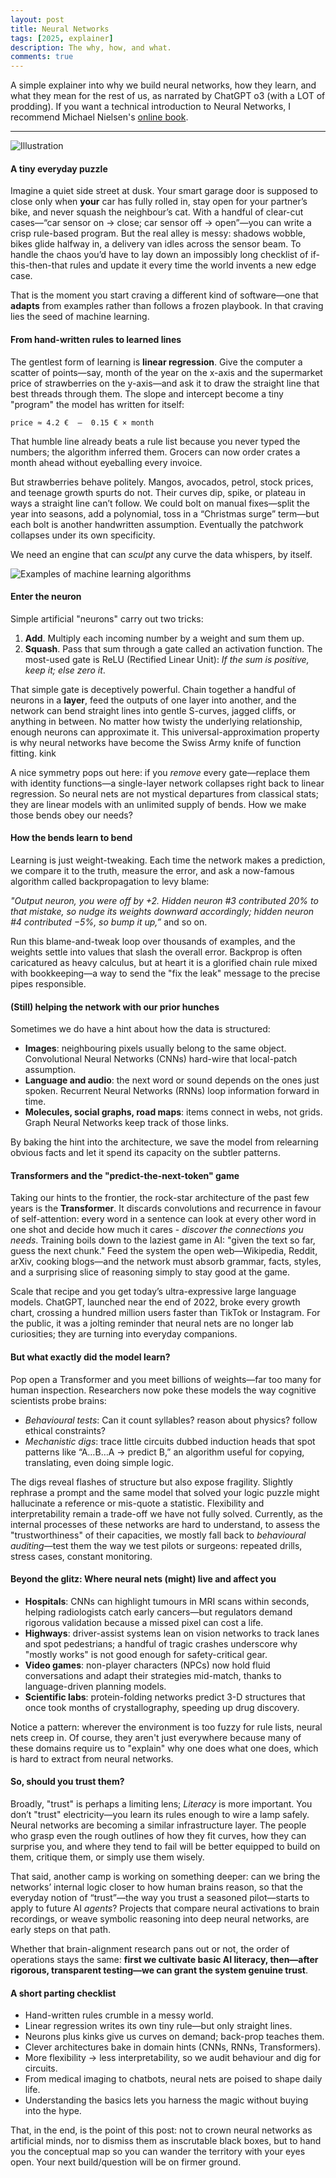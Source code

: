 ```yaml
---
layout: post
title: Neural Networks
tags: [2025, explainer]
description: The why, how, and what.
comments: true
---
```


A simple explainer into why we build neural networks, how they learn, and what they mean for the rest of us, as narrated by ChatGPT o3 (with a LOT of prodding). If you want a technical introduction to Neural Networks, I recommend Michael Nielsen's [online book][mn_link].

<hr>

![Illustration]({{site:url}}/assets/nn_blog.png)

#### A tiny everyday puzzle

Imagine a quiet side street at dusk. Your smart garage door is supposed to close only when **your** car has fully rolled in, stay open for your partner’s bike, and never squash the neighbour’s cat.
With a handful of clear-cut cases—“car sensor on → close; car sensor off → open”—you can write a crisp rule-based program. But the real alley is messy: shadows wobble, bikes glide halfway in, a delivery van idles across the sensor beam. To handle the chaos you’d have to lay down an impossibly long checklist of if-this-then-that rules and update it every time the world invents a new edge case.

That is the moment you start craving a different kind of software—one that **adapts** from examples rather than follows a frozen playbook. In that craving lies the seed of machine learning.

#### From hand-written rules to learned lines

The gentlest form of learning is **linear regression**. Give the computer a scatter of points—say, month of the year on the x-axis and the supermarket price of strawberries on the y-axis—and ask it to draw the straight line that best threads through them. The slope and intercept become a tiny "program" the model has written for itself:

```
price ≈ 4.2 €  –  0.15 € × month
```

That humble line already beats a rule list because you never typed the numbers; the algorithm inferred them. Grocers can now order crates a month ahead without eyeballing every invoice.

But strawberries behave politely. Mangos, avocados, petrol, stock prices, and teenage growth spurts do not. Their curves dip, spike, or plateau in ways a straight line can’t follow. We could bolt on manual fixes—split the year into seasons, add a polynomial, toss in a “Christmas surge” term—but each bolt is another handwritten assumption. Eventually the patchwork collapses under its own specificity.

We need an engine that can *sculpt* any curve the data whispers, by itself.

![Examples of machine learning algorithms]({{site:url}}/assets/nn_eg.svg)

#### Enter the neuron

Simple artificial "neurons" carry out two tricks:

1. **Add**. Multiply each incoming number by a weight and sum them up.
2. **Squash**. Pass that sum through a gate called an activation function. The most-used gate is ReLU (Rectified Linear Unit): *If the sum is positive, keep it; else zero it*.

That simple gate is deceptively powerful. Chain together a handful of neurons in a **layer**, feed the outputs of one layer into another, and the network can bend straight lines into gentle S-curves, jagged cliffs, or anything in between. No matter how twisty the underlying relationship, enough neurons can approximate it. This universal-approximation property is why neural networks have become the Swiss Army knife of function fitting. kink

A nice symmetry pops out here: if you *remove* every gate—replace them with identity functions—a single-layer network collapses right back to linear regression. So neural nets are not mystical departures from classical stats; they are linear models with an unlimited supply of bends. How we make those bends obey our needs?

#### How the bends learn to bend

Learning is just weight-tweaking. Each time the network makes a prediction, we compare it to the truth, measure the error, and ask a now-famous algorithm called backpropagation to levy blame:

*"Output neuron, you were off by +2. Hidden neuron #3 contributed 20% to that mistake, so nudge its weights downward accordingly; hidden neuron #4 contributed −5%, so bump it up,”* and so on.

Run this blame-and-tweak loop over thousands of examples, and the weights settle into values that slash the overall error. Backprop is often caricatured as heavy calculus, but at heart it is a glorified chain rule mixed with bookkeeping—a way to send the "fix the leak" message to the precise pipes responsible.

#### (Still) helping the network with our prior hunches

Sometimes we do have a hint about how the data is structured:

- **Images**: neighbouring pixels usually belong to the same object. Convolutional Neural Networks (CNNs) hard-wire that local-patch assumption.
- **Language and audio**: the next word or sound depends on the ones just spoken. Recurrent Neural Networks (RNNs) loop information forward in time.
- **Molecules, social graphs, road maps**: items connect in webs, not grids. Graph Neural Networks keep track of those links.

By baking the hint into the architecture, we save the model from relearning obvious facts and let it spend its capacity on the subtler patterns.

#### Transformers and the "predict-the-next-token" game

Taking our hints to the frontier, the rock-star architecture of the past few years is the **Transformer**. It discards convolutions and recurrence in favour of self-attention: every word in a sentence can look at every other word in one shot and decide how much it cares - *discover the connections you needs*. Training boils down to the laziest game in AI: "given the text so far, guess the next chunk." Feed the system the open web—Wikipedia, Reddit, arXiv, cooking blogs—and the network must absorb grammar, facts, styles, and a surprising slice of reasoning simply to stay good at the game.

Scale that recipe and you get today’s ultra-expressive large language models. ChatGPT, launched near the end of 2022, broke every growth chart, crossing a hundred million users faster than TikTok or Instagram. For the public, it was a jolting reminder that neural nets are no longer lab curiosities; they are turning into everyday companions.

#### But what exactly did the model learn?

Pop open a Transformer and you meet billions of weights—far too many for human inspection. Researchers now poke these models the way cognitive scientists probe brains:

- *Behavioural tests*: Can it count syllables? reason about physics? follow ethical constraints?
- *Mechanistic digs*: trace little circuits dubbed induction heads that spot patterns like “A…B…A → predict B,” an algorithm useful for copying, translating, even doing simple logic.

The digs reveal flashes of structure but also expose fragility. Slightly rephrase a prompt and the same model that solved your logic puzzle might hallucinate a reference or mis-quote a statistic. Flexibility and interpretability remain a trade-off we have not fully solved. Currently, as the internal processes of these networks are hard to understand, to assess the "trustworthiness" of their capacities, we mostly fall back to *behavioural auditing*—test them the way we test pilots or surgeons: repeated drills, stress cases, constant monitoring.

#### Beyond the glitz: Where neural nets (might) live and affect you

- **Hospitals**: CNNs can highlight tumours in MRI scans within seconds, helping radiologists catch early cancers—but regulators demand rigorous validation because a missed pixel can cost a life.
- **Highways**: driver-assist systems lean on vision networks to track lanes and spot pedestrians; a handful of tragic crashes underscore why "mostly works" is not good enough for safety-critical gear.
- **Video games**: non-player characters (NPCs) now hold fluid conversations and adapt their strategies mid-match, thanks to language-driven planning models.
- **Scientific labs**: protein-folding networks predict 3-D structures that once took months of crystallography, speeding up drug discovery.

Notice a pattern: wherever the environment is too fuzzy for rule lists, neural nets creep in. Of course, they aren't just everywhere because many of these domains require us to "explain" why one does what one does, which is hard to extract from neural networks.

#### So, should you trust them?

Broadly, "trust" is perhaps a limiting lens; *Literacy* is more important. You don’t "trust" electricity—you learn its rules enough to wire a lamp safely. Neural networks are becoming a similar infrastructure layer. The people who grasp even the rough outlines of how they fit curves, how they can surprise you, and where they tend to fail will be better equipped to build on them, critique them, or simply use them wisely.

That said, another camp is working on something deeper: can we bring the networks’ internal logic closer to how human brains reason, so that the everyday notion of “trust”—the way you trust a seasoned pilot—starts to apply to future AI *agents*? Projects that compare neural activations to brain recordings, or weave symbolic reasoning into deep neural networks, are early steps on that path. 

Whether that brain-alignment research pans out or not, the order of operations stays the same: **first we cultivate basic AI literacy, then—after rigorous, transparent testing—we can grant the system genuine trust**.

#### A short parting checklist

- Hand-written rules crumble in a messy world.
- Linear regression writes its own tiny rule—but only straight lines.
- Neurons plus kinks give us curves on demand; back-prop teaches them.
- Clever architectures bake in domain hints (CNNs, RNNs, Transformers).
- More flexibility → less interpretability, so we audit behaviour and dig for circuits.
- From medical imaging to chatbots, neural nets are poised to shape daily life.
- Understanding the basics lets you harness the magic without buying into the hype.

That, in the end, is the point of this post: not to crown neural networks as artificial minds, nor to dismiss them as inscrutable black boxes, but to hand you the conceptual map so you can wander the territory with your eyes open. Your next build/question will be on firmer ground.

[mn_link]: http://neuralnetworksanddeeplearning.com/